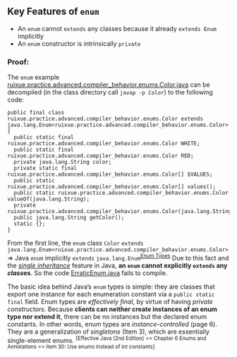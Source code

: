 ## Key Features of `enum`
* An `enum` cannot `extends` any classes because it already `extends Enum` implicitly
* An `enum` constructor is intrinsically `private` 

### Proof:

The `enum` example [ruixue.practice.advanced.compiler_behavior.enums.Color.java](https://github.com/rxue/java8-perusharjoitus/tree/master/oca_ocp/src/main/java/ruixue/practice/advanced/compiler_behavior/enums) can be decompiled (in the class directory call `javap -p Color`) to the following code:
```
public final class ruixue.practice.advanced.compiler_behavior.enums.Color extends java.lang.Enum<ruixue.practice.advanced.compiler_behavior.enums.Color> {
  public static final ruixue.practice.advanced.compiler_behavior.enums.Color WHITE;
  public static final ruixue.practice.advanced.compiler_behavior.enums.Color RED;
  private java.lang.String color;
  private static final ruixue.practice.advanced.compiler_behavior.enums.Color[] $VALUES;
  public static ruixue.practice.advanced.compiler_behavior.enums.Color[] values();
  public static ruixue.practice.advanced.compiler_behavior.enums.Color valueOf(java.lang.String);
  private ruixue.practice.advanced.compiler_behavior.enums.Color(java.lang.String);
  public java.lang.String getColor();
  static {};
}
```  
 From the first line, the `enum` class `Color` `extends` `java.lang.Enum<ruixue.practice.advanced.compiler_behavior.enums.Color>` => Java `enum` implicitly `extends` `java.lang.Enum`<sup>[Enum Types](https://docs.oracle.com/javase/tutorial/java/javaOO/enum.html)</sup> Due to this fact and the [*single inheritance*](https://github.com/rxue/java8-perusharjoitus/blob/master/oca_ocp/src/main/java/ruixue/practice/ocakasi/class_design/inheritance/README.md) feature in Java, **an `enum` cannot explicitly `extends` any *class*es**. So the code [ErraticEnum.java](https://github.com/rxue/java8-perusharjoitus/tree/master/error_code/src/main/java/ruixue/ocpkasi/class_design/enums) fails to compile.

The basic idea behind Java’s `enum` types is simple: they are classes that export one instance for each enumeration constant via a `public static final` field. Enum types are *effectively final*, by virtue of having *private constructors*. Because **clients can neither create instances of an enum type nor extend it**, there can be no instances but the declared enum constants. In other words, enum types are *instance-controlled* (page 6). They are a generalization of *singletons* (Item 3), which are essentially single-element enums. <sup>[Effective Java (2nd Edition) >> Chapter 6 Enums and Annotations >> item 30: Use enums instead of int constants]</sup>

